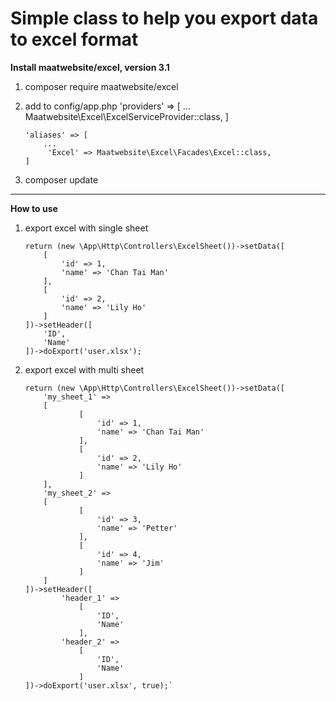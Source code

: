 # Simple class to help you export data to excel format

**Install maatwebsite/excel, version 3.1**

1.  composer require maatwebsite/excel

2.  add to config/app.php
		'providers' => [
			...
			Maatwebsite\Excel\ExcelServiceProvider::class,
		]

	 	'aliases' => [
			...
			 'Excel' => Maatwebsite\Excel\Facades\Excel::class,
		]

3.  composer update

------------

**How to use**

1.  export excel with single sheet

		return (new \App\Http\Controllers\ExcelSheet())->setData([
	 		[
				'id' => 1,
				'name' => 'Chan Tai Man'
	 		],
	 		[
				'id' => 2,
				'name' => 'Lily Ho'
			]
		])->setHeader([
			'ID',
			'Name'
		])->doExport('user.xlsx');

2.  export excel with multi sheet

		return (new \App\Http\Controllers\ExcelSheet())->setData([
			'my_sheet_1' =>
			[
					[
						'id' => 1,
						'name' => 'Chan Tai Man'
					],
					[
						'id' => 2,
						'name' => 'Lily Ho'
					]
			],
			'my_sheet_2' =>
			[
					[
						'id' => 3,
						'name' => 'Petter'
					],
					[
						'id' => 4,
						'name' => 'Jim'
					]
			]
		])->setHeader([
				'header_1' =>
					[
						'ID',
						'Name'
					],
				'header_2' =>
					[
						'ID',
						'Name'
					]
		])->doExport('user.xlsx', true);`